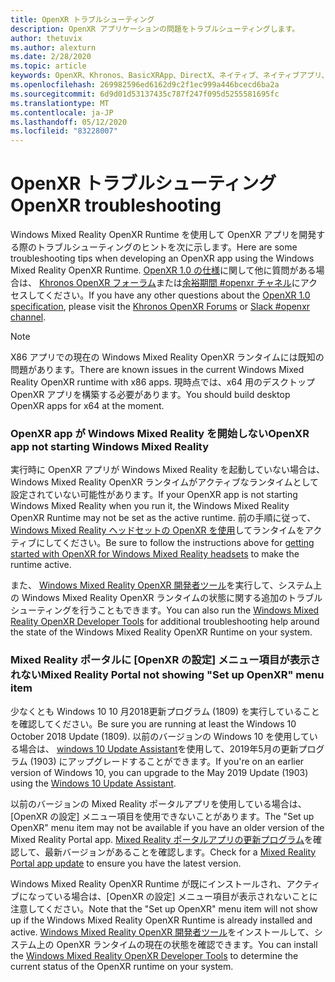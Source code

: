 ```yaml
---
title: OpenXR トラブルシューティング
description: OpenXR アプリケーションの問題をトラブルシューティングします。
author: thetuvix
ms.author: alexturn
ms.date: 2/28/2020
ms.topic: article
keywords: OpenXR、Khronos、BasicXRApp、DirectX、ネイティブ、ネイティブアプリ、カスタムエンジン、ミドルウェア、トラブルシューティング
ms.openlocfilehash: 269982596ed6162d9c2f1ec999a446bcecd6ba2a
ms.sourcegitcommit: 6d9d01d53137435c787f247f095d5255581695fc
ms.translationtype: MT
ms.contentlocale: ja-JP
ms.lasthandoff: 05/12/2020
ms.locfileid: "83228007"
---
```

# <a name="openxr-troubleshooting"></a><span data-ttu-id="6c61c-104">OpenXR トラブルシューティング</span><span class="sxs-lookup"><span data-stu-id="6c61c-104">OpenXR troubleshooting</span></span>

<span data-ttu-id="6c61c-105">Windows Mixed Reality OpenXR Runtime を使用して OpenXR アプリを開発する際のトラブルシューティングのヒントを次に示します。</span><span class="sxs-lookup"><span data-stu-id="6c61c-105">Here are some troubleshooting tips when developing an OpenXR app using the Windows Mixed Reality OpenXR Runtime.</span></span>  <span data-ttu-id="6c61c-106"><a href="https://www.khronos.org/registry/OpenXR/specs/1.0/html/xrspec.html" target="_blank">OpenXR 1.0 の仕様</a>に関して他に質問がある場合は、 <a href="https://community.khronos.org/c/openxr" target="_blank">Khronos OpenXR フォーラム</a>または<a href="https://khr.io/slack" target="_blank">余裕期間 #openxr チャネル</a>にアクセスしてください。</span><span class="sxs-lookup"><span data-stu-id="6c61c-106">If you have any other questions about the <a href="https://www.khronos.org/registry/OpenXR/specs/1.0/html/xrspec.html" target="_blank">OpenXR 1.0 specification</a>, please visit the <a href="https://community.khronos.org/c/openxr" target="_blank">Khronos OpenXR Forums</a> or <a href="https://khr.io/slack" target="_blank">Slack #openxr channel</a>.</span></span>

>[!NOTE]
><span data-ttu-id="6c61c-107">X86 アプリでの現在の Windows Mixed Reality OpenXR ランタイムには既知の問題があります。</span><span class="sxs-lookup"><span data-stu-id="6c61c-107">There are known issues in the current Windows Mixed Reality OpenXR runtime with x86 apps.</span></span>  <span data-ttu-id="6c61c-108">現時点では、x64 用のデスクトップ OpenXR アプリを構築する必要があります。</span><span class="sxs-lookup"><span data-stu-id="6c61c-108">You should build desktop OpenXR apps for x64 at the moment.</span></span>

### <a name="openxr-app-not-starting-windows-mixed-reality"></a><span data-ttu-id="6c61c-109">OpenXR app が Windows Mixed Reality を開始しない</span><span class="sxs-lookup"><span data-stu-id="6c61c-109">OpenXR app not starting Windows Mixed Reality</span></span>

<span data-ttu-id="6c61c-110">実行時に OpenXR アプリが Windows Mixed Reality を起動していない場合は、Windows Mixed Reality OpenXR ランタイムがアクティブなランタイムとして設定されていない可能性があります。</span><span class="sxs-lookup"><span data-stu-id="6c61c-110">If your OpenXR app is not starting Windows Mixed Reality when you run it, the Windows Mixed Reality OpenXR Runtime may not be set as the active runtime.</span></span>  <span data-ttu-id="6c61c-111">前の手順に従って、 [Windows Mixed Reality ヘッドセットの OpenXR を使用](openxr-getting-started.md#getting-started-with-openxr-for-windows-mixed-reality-headsets)してランタイムをアクティブにしてください。</span><span class="sxs-lookup"><span data-stu-id="6c61c-111">Be sure to follow the instructions above for [getting started with OpenXR for Windows Mixed Reality headsets](openxr-getting-started.md#getting-started-with-openxr-for-windows-mixed-reality-headsets) to make the runtime active.</span></span>

<span data-ttu-id="6c61c-112">また、 [Windows Mixed Reality OpenXR 開発者ツール](openxr-getting-started.md#getting-the-windows-mixed-reality-openxr-developer-tools)を実行して、システム上の Windows Mixed Reality OpenXR ランタイムの状態に関する追加のトラブルシューティングを行うこともできます。</span><span class="sxs-lookup"><span data-stu-id="6c61c-112">You can also run the [Windows Mixed Reality OpenXR Developer Tools](openxr-getting-started.md#getting-the-windows-mixed-reality-openxr-developer-tools) for additional troubleshooting help around the state of the Windows Mixed Reality OpenXR Runtime on your system.</span></span>

### <a name="mixed-reality-portal-not-showing-set-up-openxr-menu-item"></a><span data-ttu-id="6c61c-113">Mixed Reality ポータルに [OpenXR の設定] メニュー項目が表示されない</span><span class="sxs-lookup"><span data-stu-id="6c61c-113">Mixed Reality Portal not showing "Set up OpenXR" menu item</span></span>

<span data-ttu-id="6c61c-114">少なくとも Windows 10 10 月2018更新プログラム (1809) を実行していることを確認してください。</span><span class="sxs-lookup"><span data-stu-id="6c61c-114">Be sure you are running at least the Windows 10 October 2018 Update (1809).</span></span>  <span data-ttu-id="6c61c-115">以前のバージョンの Windows 10 を使用している場合は、 [windows 10 Update Assistant](https://www.microsoft.com//software-download/windows10)を使用して、2019年5月の更新プログラム (1903) にアップグレードすることができます。</span><span class="sxs-lookup"><span data-stu-id="6c61c-115">If you're on an earlier version of Windows 10, you can upgrade to the May 2019 Update (1903) using the [Windows 10 Update Assistant](https://www.microsoft.com//software-download/windows10).</span></span>

<span data-ttu-id="6c61c-116">以前のバージョンの Mixed Reality ポータルアプリを使用している場合は、[OpenXR の設定] メニュー項目を使用できないことがあります。</span><span class="sxs-lookup"><span data-stu-id="6c61c-116">The "Set up OpenXR" menu item may not be available if you have an older version of the Mixed Reality Portal app.</span></span>  <span data-ttu-id="6c61c-117">[Mixed Reality ポータルアプリの更新プログラム](https://www.microsoft.com/p/mixed-reality-portal/9ng1h8b3zc7m)を確認して、最新バージョンがあることを確認します。</span><span class="sxs-lookup"><span data-stu-id="6c61c-117">Check for a [Mixed Reality Portal app update](https://www.microsoft.com/p/mixed-reality-portal/9ng1h8b3zc7m) to ensure you have the latest version.</span></span>

<span data-ttu-id="6c61c-118">Windows Mixed Reality OpenXR Runtime が既にインストールされ、アクティブになっている場合は、[OpenXR の設定] メニュー項目が表示されないことに注意してください。</span><span class="sxs-lookup"><span data-stu-id="6c61c-118">Note that the "Set up OpenXR" menu item will not show up if the Windows Mixed Reality OpenXR Runtime is already installed and active.</span></span>  <span data-ttu-id="6c61c-119">[Windows Mixed Reality OpenXR 開発者ツール](openxr-getting-started.md#getting-the-windows-mixed-reality-openxr-developer-tools)をインストールして、システム上の OpenXR ランタイムの現在の状態を確認できます。</span><span class="sxs-lookup"><span data-stu-id="6c61c-119">You can install the [Windows Mixed Reality OpenXR Developer Tools](openxr-getting-started.md#getting-the-windows-mixed-reality-openxr-developer-tools) to determine the current status of the OpenXR runtime on your system.</span></span>